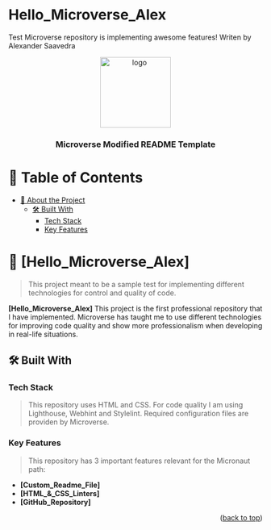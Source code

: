 # Hello_Microverse_Alex
Test Microverse repository is implementing awesome features! Writen by Alexander Saavedra

<a name="readme-top"></a>

<div align="center">
  <img src="Test_logo.png" alt="logo" width="140"  height="auto" />
  <br/>

  <h3><b>Microverse Modified README Template</b></h3>

</div>

# 📗 Table of Contents

- [📖 About the Project](#about-project)
  - [🛠 Built With](#built-with)
    - [Tech Stack](#tech-stack)
    - [Key Features](#key-features)

# 📖 [Hello_Microverse_Alex] <a name="about-project"></a>

> This project meant to be a sample test for implementing different technologies for control and quality of code.

**[Hello_Microverse_Alex]** This project is the first professional repository that I have implemented. Microverse has taught me to use different technologies for improving code quality and show more professionalism when developing in real-life situations.

## 🛠 Built With <a name="built-with"></a>

### Tech Stack <a name="tech-stack"></a>

> This repository uses HTML and CSS. For code quality I am using Lighthouse, Webhint and Stylelint. Required configuration files are providen by Microverse.

### Key Features <a name="key-features"></a>

> This repository has 3 important features relevant for the Micronaut path:

- **[Custom_Readme_File]**
- **[HTML_&_CSS_Linters]**
- **[GitHub_Repository]**

<p align="right">(<a href="#readme-top">back to top</a>)</p>
